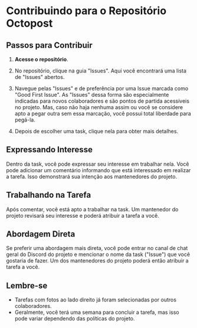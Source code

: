 # Contribuindo para o Repositório Octopost

## Passos para Contribuir

1. **Acesse o repositório**.

2. No repositório, clique na guia "Issues". Aqui você encontrará uma lista de "Issues" abertos.

3. Navegue pelas "Issues" e de preferência por uma Issue marcada como "Good First Issue". As "Issues" dessa forma são especialmente indicadas para novos colaboradores e são pontos de partida acessíveis no projeto. Mas, caso não haja nenhuma assim ou você se considere apto a pegar outra sem essa marcação, você possui total liberdade para pegá-la.

4. Depois de escolher uma task, clique nela para obter mais detalhes.

## Expressando Interesse

Dentro da task, você pode expressar seu interesse em trabalhar nela. Você pode adicionar um comentário informando que está interessado em realizar a tarefa. Isso demonstrará sua intenção aos mantenedores do projeto.

## Trabalhando na Tarefa

Após comentar, você está apto a trabalhar na task. Um mantenedor do projeto revisará seu interesse e poderá atribuir a tarefa a você.

## Abordagem Direta

Se preferir uma abordagem mais direta, você pode entrar no canal de chat geral do Discord do projeto e mencionar o nome da task ("Issue") que você gostaria de fazer. Um dos mantenedores do projeto poderá então atribuir a tarefa a você.

## Lembre-se

- Tarefas com fotos ao lado direito já foram selecionadas por outros colaboradores.
- Geralmente, você terá uma semana para concluir a tarefa, mas isso pode variar dependendo das políticas do projeto.
